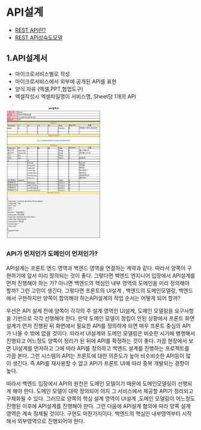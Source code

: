 # API설계
- [REST API란?](https://engineering-skcc.github.io/microservice%20modeling/BackEnd-modeling-API/)
- [REST API성숙도모델](https://engineering-skcc.github.io/microservice%20modeling/BackEnd-modeling-API/)


## 1.API설계서    
 * 마이크로서비스별로 작성
 * 마이크로서비스에서 외부에 공개된 API를 표현
 * 양식 자유 (엑셀,PPT,협업도구)
 * 엑셀작성시 엑셀파일명이 서비스명, Sheet당 1개의 API
 <img src="https://github.com/CNAPS-MSA/CNAPS3/blob/master/img/apiD.png" width="50%">

### API가 먼저인가 도메인이 먼저인가?

API설계는 프론트 엔드 영역과 백엔드 영역을 연결하는 계약과 같다. 따라서 양쪽이 구현하기에 앞서 미리 정의되는 것이 좋다. 
그렇다면 벡엔드 엔지니어 입장에서 API설계를 먼저 진행해야 하는 가? 아니면 백엔드의 핵심인 내부 영역의 도메인을 미리 정의해야 할까? 그런 고민이 생긴다.
그렇다면 프론트의 UI설계 , 백엔드의 도메인모델링, 백엔드에서 구현하지만 양쪽이 합의해야 하는API설계의 작업 순서는 어떻게 되어 할까? 

우선은 API 설계 전에 양쪽이 각각의 주 설계 영역인 UI설계, 도메인 모델링을 요구사항을 기반으로 각각 선행해야 한다. 만약 도메인 모델이 정립이 안된 상황에서 프론트 화면 설계가 먼저 진행된 뒤 화면에서 필요한 API를 정의하게 되면 매우 프론트 중심의 API가 나올 수 밖에 없을 것이다.
따라서 UI설계와 도메인 모델링은 비슷한 시기에 병행해서 진행되고 어느정도 양쪽이 정리가 된 뒤에 API를 확정하는 것이 좋다.
가끔 현장에서 보면 UI설계를 먼저하고 그에 따라 API를 정의하고 백엔드 설계를 진행하는 프로젝트를 가끔 본다. 그런 시스템의 API는 프론트에 대한 의존도가 높아 비슷비슷한 API등이 많이 생긴다. 즉 API를 재사용할 수 없고 API가 프론트 UI예 따라 중복 개발되는 경향이 높다.

따라서 백엔드 입장에서 API의 원천은 도메인 모델이기 때문에 도메인모델링이 선행되게 해야 한다. 도메인 모델이 대략 정의되어 야지 그 서비스에서 제공할 API가 정리되고 구체화될 수 있다. 
그러므로 양쪽의 핵심 설계 영역이 UI설계 ,도메인 모델링이 어느정도 진행된 이후에 API설계를 진행해야 한다. 그런 다음에 API설계 협의에 따라 양쪽 설계 영역은 계속 정제될 것이다.
구현도 마찬가지이다. 백엔드의 핵심인 내부영역부터 시작해서 외부영역으로 진행되어야 한다.


